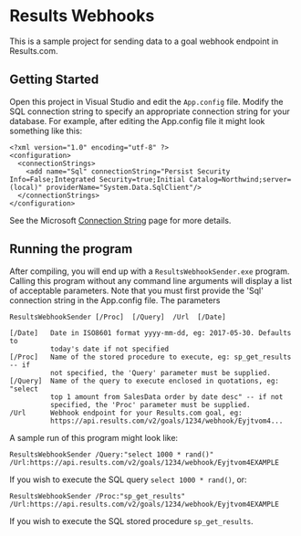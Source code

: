 ﻿# Results Webhooks

This is a sample project for sending data to a goal webhook endpoint in Results.com. 

## Getting Started

Open this project in Visual Studio and edit the `App.config` file. Modify the SQL connection string to specify an appropriate connection string for your database. For example, after editing the App.config file it might look something like this:
```
<?xml version="1.0" encoding="utf-8" ?>
<configuration>
  <connectionStrings>
    <add name="Sql" connectionString="Persist Security Info=False;Integrated Security=true;Initial Catalog=Northwind;server=(local)" providerName="System.Data.SqlClient"/>
  </connectionStrings>
</configuration>
```
See the Microsoft [Connection String](https://msdn.microsoft.com/en-us/library/system.data.sqlclient.sqlconnection.connectionstring(v=vs.110).aspx) page for more details.

## Running the program

After compiling, you will end up with a `ResultsWebhookSender.exe` program. Calling this program without any command line arguments will display a list of acceptable parameters. Note that you must first provide the 'Sql' connection string in the App.config file. The parameters
```
ResultsWebhookSender [/Proc]  [/Query]  /Url  [/Date]

[/Date]   Date in ISO8601 format yyyy-mm-dd, eg: 2017-05-30. Defaults to
          today's date if not specified
[/Proc]   Name of the stored procedure to execute, eg: sp_get_results -- if
          not specified, the 'Query' parameter must be supplied.
[/Query]  Name of the query to execute enclosed in quotations, eg: "select
          top 1 amount from SalesData order by date desc" -- if not
          specified, the 'Proc' parameter must be supplied.
/Url      Webhook endpoint for your Results.com goal, eg:
          https://api.results.com/v2/goals/1234/webhook/Eyjtvom4...
```

A sample run of this program might look like:
```
ResultsWebhookSender /Query:"select 1000 * rand()" /Url:https://api.results.com/v2/goals/1234/webhook/Eyjtvom4EXAMPLE
```
If you wish to execute the SQL query `select 1000 * rand()`, or:
```
ResultsWebhookSender /Proc:"sp_get_results" /Url:https://api.results.com/v2/goals/1234/webhook/Eyjtvom4EXAMPLE
```
If you wish to execute the SQL stored procedure `sp_get_results`.
